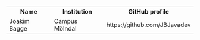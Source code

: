 <table>
    <tr>
        <th> Name </th>
        <th> Institution</th>
        <th>GitHub profile</th>
    </tr> 
    <tr>
        <td>Joakim Bagge</td>
        <td>Campus Mölndal</td>
        <td>https://github.com/JBJavadev</td>
    </tr>
</table>